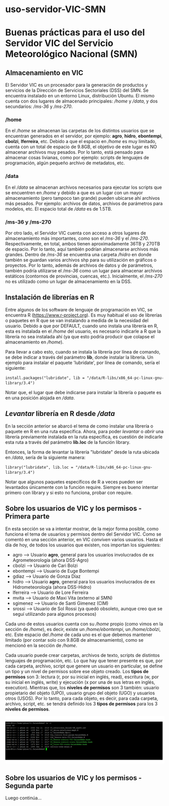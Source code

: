 # uso-servidor-VIC-SMN

# Buenas prácticas para el uso del Servidor VIC del Servicio Meteorológico Nacional (SMN)

## Almacenamiento en VIC
El Servidor VIC es un procesador para la generación de productos y servicios de la Dirección de Servicios Sectoriales (DSS) del SMN. Se encuentra instalado en un entorno Linux, distribución Ubuntu. El mismo cuenta con dos lugares de almacenado principales: */home* y */data*, y dos secundarios: */ms-36* y */ms-270*.

### /home
En el */home* se almacenan las carpetas de los distintos usuarios que se encuentran generados en el servidor, por ejemplo: **agro**, **hidro**, **ebontempi**, **cbolzi**, **lferreira**, etc. Debido a que el espacio en */home* es muy limitado, cuenta con un total de espacio de 9.8GB, el objetivo de este lugar es NO almacenar archivos muy pesados. Por lo tanto, está pensado para almacenar cosas livianas, como por ejemplo: scripts de lenguajes de programación, algún pequeño archivo de metadatos, etc.

### /data
En el */data* se almacenan archivos necesarios para ejecutar los scripts que se encuentren en */home* y debido a que es un lugar con un mayor almacenamiento (pero tampoco tan grande) pueden ubicarse ahí archivos más pesados. Por ejemplo: archivos de datos, archivos de parámetros para modelos, etc. El espacio total de */data* es de 1.5TB.

### /ms-36 y /ms-270
Por otro lado, el Servidor VIC cuenta con acceso a otros lugares de almacenamiento más importantes, como son el */ms-36* y el */ms-270*. Respectivamente, en total, ambos tienen aproximadamente 36TB y 270TB de espacio. Por lo tanto, aquí también podrían almacenarse archivos más grandes. Dentro de */ms-36* se encuentra una carpeta */hidro* en donde también se guardan varios archivos shp para su utilización en gráficos o proyectos. Por lo tanto, además de archivos de datos y de parámetros, también podría utilizarse el */ms-36* como un lugar para almacenar archivos estáticos (contornos de provincias, cuencas, etc.). Inicialmente, el */ms-270* no es utilizado como un lugar de almacenamiento en la DSS.

## Instalación de librerías en R
Entre algunos de los software de lenguaje de programación en VIC, se encuentra R (https://www.r-project.org). Es muy habitual el uso de librerías o paquetes en R que se van instalando a medida de la necesidad del usuario. Debido a que por DEFAULT, cuando uno instala una librería en R, esta es instalada en el */home* del usuario, es necesario indicarle a R que la librería no sea instalada ahí (ya que esto podría producir que colapse el almacenamiento en */home*).

Para llevar a cabo esto, cuando se instala la librería por línea de comando, se debe indicar a través del parámetro **lib**, donde instalar la librería. Un ejemplo para instalar el paquete 'lubridate', por línea de comando, sería el siguiente:

```{r echo = FALSE}
install.packages("lubridate", lib = "/data/R-libs/x86_64-pc-linux-gnu-library/3.4")
```

Notar que, el lugar que debe indicarse para instalar la librería o paquete es en una posición alojada en */data*.

## *Levantar* librería en R desde */data*
En la sección anterior se abarcó el tema de como instalar una librería o paquete en R en una ruta específica. Ahora, para poder *levantar* o *abrir* una librería previamente instalada en la ruta específica, es cuestión de indicarle esta ruta a través del parámetro **lib.loc** de la función library.

Entonces, la forma de levantar la librería "lubridate" desde la ruta ubicada en */data*, sería de la siguiente manera:

```{r echo = FALSE}
library("lubridate", lib.loc = "/data/R-libs/x86_64-pc-linux-gnu-library/3.4")
```
Notar que algunos paquetes específicos de R a veces pueden ser levantados únicamente con la función require. Siempre es bueno intentar primero con library y si esto no funciona, probar con require.

## Sobre los usuarios de VIC y los permisos - Primera parte
En esta sección se va a intentar mostrar, de la mejor forma posible, como funciona el tema de usuarios y permisos dentro del Servidor VIC. Como se comentó en una sección anterior, en VIC *conviven* varios usuarios. Hasta el día de hoy, de todos los usuarios que existen, nos importan los siguientes:
* agro       --> Usuario **agro**, general para los usuarios involucrados de ex Agrometeorología (ahora DSS-Agro)
* cbolzi     --> Usuario de Cari Bolzi
* ebontempi  --> Usuario de Euge Bontempi 
* gdiaz      --> Usuario de Gonza Díaz
* hidro      --> Usuario **agro**, general para los usuarios involucrados de ex Hidrometeorología (ahora DSS-Hidro)
* lferreira  --> Usuario de Lore Ferreira
* mvita      --> Usuario de Maxi Vita (externo al SMN)
* sgimenez   --> Usuario de Santi Gimenez (CIM)
* srossi     --> Usuario de Sol Rossi (ya quedó obsoleto, aunque creo que se seguí utilizando para algunos procesos)

Cada uno de estos usuarios cuenta con su */home* propio (como vimos en la sección de */home*), es decir, existe un */home/ebontempi*, un */home/cbolzi*, etc. Este espacio del */home* de cada uno es el que debemos mantener limitado (por contar solo con 9.8GB de almacenamiento), como se mencionó en la sección de */home*.

Cada usuario puede crear carpetas, archivos de texto, scripts de distintos lenguajes de programación, etc. Lo que hay que tener presente es que, por cada carpeta, archivo, script que genere un usuario en particular, se define un tipo y un nivel de permisos sobre ese objeto creado. Los **tipos de permisos** son 3: lectura (r, por su inicial en inglés, read), escritura (w, por su inicial en inglés, write) y ejecución (x por una de sus letras en inglés, execution). Mientras que, los **niveles de permisos** son 3 también: usuario propietario del objeto (UPO), usuario grupo del objeto (UGO) y usuarios otros (USOS). Por lo tanto, para cada objeto, es decir, para cada carpeta, archivo, script, etc. se tendrá definido los 3 **tipos de permisos** para los 3 **niveles de permisos**.

![Test Image 1](imagen-1.png)

## Sobre los usuarios de VIC y los permisos - Segunda parte
Luego continúa...
